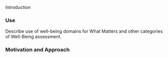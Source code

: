 
Introduction

### Use

Describe use of well-being domains for What Matters and other categories of Well-Being assessment.

### Motivation and Approach
